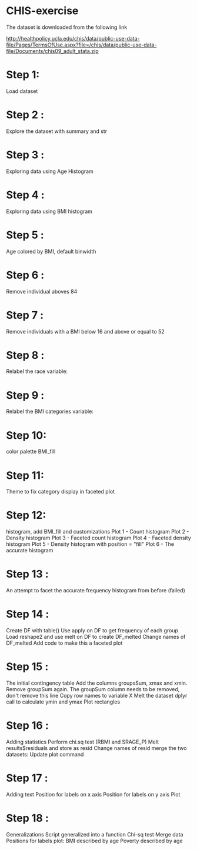 # CHIS-exercise

The dataset is downloaded from the following link 

http://healthpolicy.ucla.edu/chis/data/public-use-data-file/Pages/TermsOfUse.aspx?file=/chis/data/public-use-data-file/Documents/chis09_adult_stata.zip

# Step 1:
Load dataset

# Step 2 :
Explore the dataset with summary and str

# Step 3 : 
Exploring data using Age Histogram

# Step 4 : 
Exploring data using BMI histogram

# Step 5 : 
Age colored by BMI, default binwidth

# Step 6 :
Remove individual aboves 84

# Step 7 : 
Remove individuals with a BMI below 16 and above or equal to 52

# Step 8 :
Relabel the race variable:

# Step 9 :
Relabel the BMI categories variable:

# Step 10:
color palette BMI_fill

# Step 11: 
Theme to fix category display in faceted plot

# Step 12: 
histogram, add BMI_fill and customizations 
  Plot 1 - Count histogram
  Plot 2 - Density histogram
  Plot 3 - Faceted count histogram
  Plot 4 - Faceted density histogram
  Plot 5 - Density histogram with position = "fill"
  Plot 6 - The accurate histogram
 
 # Step 13 :
 An attempt to facet the accurate frequency histogram from before (failed)
 
 # Step 14 : 
 Create DF with table()
 Use apply on DF to get frequency of each group
 Load reshape2 and use melt on DF to create DF_melted
 Change names of DF_melted
 Add code to make this a faceted plot
 
 # Step 15 : 
 The initial contingency table
 Add the columns groupsSum, xmax and xmin. Remove groupSum again.
 The groupSum column needs to be removed, don't remove this line
 Copy row names to variable X
 Melt the dataset
 dplyr call to calculate ymin and ymax
 Plot rectangles
 
 # Step 16 : 
 Adding statistics
 Perform chi.sq test (RBMI and SRAGE_P)
 Melt results$residuals and store as resid
 Change names of resid
 merge the two datasets:
 Update plot command
 
 # Step 17 : 
 Adding text
 Position for labels on x axis
 Position for labels on y axis 
 Plot
 
 # Step 18 : 
 Generalizations
 Script generalized into a function
 Chi-sq test
 Merge data
 Positions for labels
 plot:
 BMI described by age
 Poverty described by age
 
 

